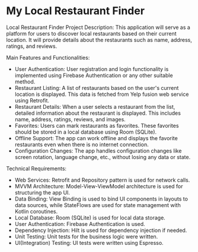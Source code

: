 # My Local Restaurant Finder

Local Restaurant Finder
Project Description: This application will serve as a platform for users to discover local restaurants based on their current location. It will provide details about the restaurants such as name, address, ratings, and reviews.

Main Features and Functionalities:
- User Authentication: User registration and login functionality is implemented using Firebase Authentication or any other suitable method.
- Restaurant Listing: A list of restaurants based on the user's current location is displayed. This data is fetched from Yelp fusion web service using Retrofit.
- Restaurant Details: When a user selects a restaurant from the list, detailed information about the restaurant is displayed. This includes name, address, ratings, reviews, and images.
- Favorites: Users can mark restaurants as favorites. These favorites should be stored in a local database using Room (SQLite).
- Offline Support: The app can work offline and displays the favorite restaurants even when there is no internet connection.
- Configuration Changes: The app handles configuration changes like screen rotation, language change, etc., without losing any data or state.

Technical Requirements:
- Web Services: Retrofit and Repository pattern is used for network calls.
- MVVM Architecture: Model-View-ViewModel architecture is used for structuring the app UI.
- Data Binding: View Binding is used to bind UI components in layouts to data sources, while StateFlows are used for state management with Kotlin coroutines.
- Local Database: Room (SQLite) is used for local data storage.
- User Authentication: Firebase Authentication is used.
- Dependency Injection: Hilt is used for dependency injection if needed.
- Unit Testing: Unit tests for the business logic were written. 
- UI(Integration) Testing: UI tests were written using Espresso.
